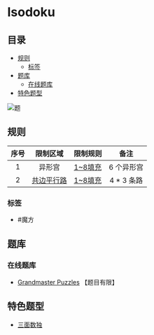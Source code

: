 # Isodoku
<!-- START doctoc generated TOC please keep comment here to allow auto update -->
<!-- DON'T EDIT THIS SECTION, INSTEAD RE-RUN doctoc TO UPDATE -->
## 目录

- [规则](#%E8%A7%84%E5%88%99)
  - [标签](#%E6%A0%87%E7%AD%BE)
- [题库](#%E9%A2%98%E5%BA%93)
  - [在线题库](#%E5%9C%A8%E7%BA%BF%E9%A2%98%E5%BA%93)
- [特色题型](#%E7%89%B9%E8%89%B2%E9%A2%98%E5%9E%8B)

<!-- END doctoc generated TOC please keep comment here to allow auto update -->

![题](https://www.gmpuzzles.com/images/blog/GM-Isodoku-Ex.png)

## 规则

| 序号  |  限制区域   | 限制规则    |    备注    |
|:---:|:-------:|:--------|:--------:|
|  1  |   异形宫   | [1~8填充] |  6 个异形宫  |
|  2  | [共边平行路] | [1~8填充] | 4 * 3 条路 |

### 标签

- #魔方

## 题库

### 在线题库

- [Grandmaster Puzzles] 【题目有限】

## 特色题型

- [三面数独](三面数独.md)

[1~8填充]: ../../rules/rules.md#1to8填充

[共边平行路]: ../../rules/rules.md#共边平行路

[Grandmaster Puzzles]: https://www.gmpuzzles.com/blog/category/sudoku/isodoku/
